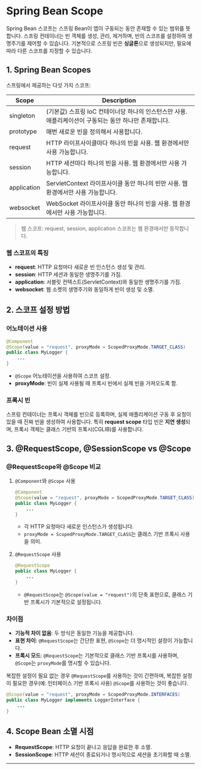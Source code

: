 

# Spring Bean Scope

Spring Bean 스코프는 스프링 Bean이 앱이 구동되는 동안 존재할 수 있는 범위를 뜻합니다. 스프링 컨테이너는 빈 객체를 생성, 관리, 제거하며, 빈의 스코프를 설정하여 생명주기를 제어할 수 있습니다. 기본적으로 스프링 빈은 **싱글톤**으로 생성되지만, 필요에 따라 다른 스코프를 지정할 수 있습니다.

## 1. Spring Bean Scopes

스프링에서 제공하는 다섯 가지 스코프:

| Scope | Description |
| --- | --- |
| singleton | (기본값) 스프링 IoC 컨테이너당 하나의 인스턴스만 사용. 애플리케이션이 구동되는 동안 하나만 존재합니다. |
| prototype | 매번 새로운 빈을 정의해서 사용합니다. |
| request | HTTP 라이프사이클마다 하나의 빈을 사용. 웹 환경에서만 사용 가능합니다. |
| session | HTTP 세션마다 하나의 빈을 사용. 웹 환경에서만 사용 가능합니다. |
| application | ServletContext 라이프사이클 동안 하나의 빈만 사용. 웹 환경에서만 사용 가능합니다. |
| websocket | WebSocket 라이프사이클 동안 하나의 빈을 사용. 웹 환경에서만 사용 가능합니다. |

> 웹 스코프: request, session, application 스코프는 웹 환경에서만 동작합니다.
> 

### 웹 스코프의 특징

- **request**: HTTP 요청마다 새로운 빈 인스턴스 생성 및 관리.
- **session**: HTTP 세션과 동일한 생명주기를 가짐.
- **application**: 서블릿 컨텍스트(ServletContext)와 동일한 생명주기를 가짐.
- **websocket**: 웹 소켓의 생명주기와 동일하게 빈이 생성 및 소멸.

## 2. 스코프 설정 방법

### 어노테이션 사용

```java
@Component
@Scope(value = "request", proxyMode = ScopedProxyMode.TARGET_CLASS)
public class MyLogger {
    ...
}

```

- `@Scope` 어노테이션을 사용하여 스코프 설정.
- **proxyMode**: 빈이 실제 사용될 때 프록시 빈에서 실제 빈을 가져오도록 함.

### 프록시 빈

스프링 컨테이너는 프록시 객체를 빈으로 등록하며, 실제 애플리케이션 구동 후 요청이 있을 때 진짜 빈을 생성하여 사용합니다. 특히 **request scope** 타입 빈은 **지연 생성**되며, 프록시 객체는 클래스 기반의 프록시(CGLIB)를 사용합니다.

## 3. @RequestScope, @SessionScope vs @Scope

### @RequestScope와 @Scope 비교

1. `@Component`와 `@Scope` 사용
    
    ```java
    @Component
    @Scope(value = "request", proxyMode = ScopedProxyMode.TARGET_CLASS)
    public class MyLogger {
        ...
    }
    
    ```
    
    - 각 HTTP 요청마다 새로운 인스턴스가 생성됩니다.
    - `proxyMode = ScopedProxyMode.TARGET_CLASS`는 클래스 기반 프록시 사용을 의미.
2. `@RequestScope` 사용
    
    ```java
    @RequestScope
    public class MyLogger {
        ...
    }
    
    ```
    
    - `@RequestScope`는 `@Scope(value = "request")`의 단축 표현으로, 클래스 기반 프록시가 기본적으로 설정됩니다.

### 차이점

- **기능적 차이 없음**: 두 방식은 동일한 기능을 제공합니다.
- **표현 차이**: `@RequestScope`는 간단한 표현, `@Scope`는 더 명시적인 설정이 가능합니다.
- **프록시 모드**: `@RequestScope`는 기본적으로 클래스 기반 프록시를 사용하며, `@Scope`는 `proxyMode`를 명시할 수 있습니다.

복잡한 설정이 필요 없는 경우 `@RequestScope`를 사용하는 것이 간편하며, 복잡한 설정이 필요한 경우(예: 인터페이스 기반 프록시 사용) `@Scope`를 사용하는 것이 좋습니다.

```java
@Scope(value = "request", proxyMode = ScopedProxyMode.INTERFACES)
public class MyLogger implements LoggerInterface {
    ...
}

```

## 4. Scope Bean 소멸 시점

- **RequestScope**: HTTP 요청이 끝나고 응답을 완료한 후 소멸.
- **SessionScope**: HTTP 세션이 종료되거나 명시적으로 세션을 초기화할 때 소멸.

---